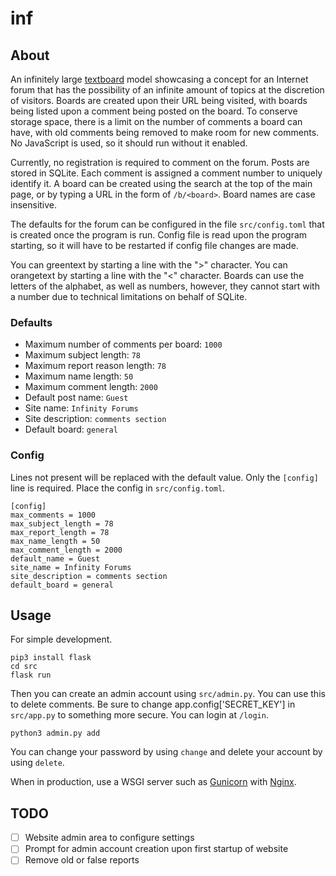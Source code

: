 # inf

## About

An infinitely large [textboard](https://en.wikipedia.org/wiki/Textboard) model
showcasing a concept for an Internet forum that has the possibility of an
infinite amount of topics at the discretion of visitors. Boards are created
upon their URL being visited, with boards being listed upon a comment being
posted on the board. To conserve storage space, there is a limit on the number
of comments a board can have, with old comments being removed to make room for
new comments. No JavaScript is used, so it should run without it enabled.

Currently, no registration is required to comment on the forum. Posts are
stored in SQLite. Each comment is assigned a comment number to uniquely
identify it. A board can be created using the search at the top of the main
page, or by typing a URL in the form of `/b/<board>`. Board names
are case insensitive.

The defaults for the forum can be configured in the file `src/config.toml` that
is created once the program is run. Config file is read upon the program
starting, so it will have to be restarted if config file changes are made.

You can greentext by starting a line with the ">" character. You can orangetext
by starting a line with the "<" character. Boards can use the letters of the
alphabet, as well as numbers, however, they cannot start with a number due to
technical limitations on behalf of SQLite.

### Defaults
- Maximum number of comments per board: `1000`
- Maximum subject length: `78`
- Maximum report reason length: `78`
- Maximum name length: `50`
- Maximum comment length: `2000`
- Default post name: `Guest`
- Site name: `Infinity Forums`
- Site description: `comments section`
- Default board: `general`

### Config

Lines not present will be replaced with the default value. Only the `[config]`
line is required. Place the config in `src/config.toml`.

```
[config]
max_comments = 1000
max_subject_length = 78
max_report_length = 78
max_name_length = 50
max_comment_length = 2000
default_name = Guest
site_name = Infinity Forums
site_description = comments section
default_board = general
```

## Usage

For simple development.

```
pip3 install flask
cd src
flask run
```

Then you can create an admin account using `src/admin.py`. You can use
this to delete comments. Be sure to change app.config['SECRET_KEY'] in
`src/app.py` to something more secure. You can login at `/login`.

```
python3 admin.py add
```

You can change your password by using `change` and delete your account
by using `delete`.

When in production, use a WSGI server such as [Gunicorn](https://gunicorn.org/)
with [Nginx](https://nginx.org/).

## TODO

- [ ] Website admin area to configure settings
- [ ] Prompt for admin account creation upon first startup of website
- [ ] Remove old or false reports